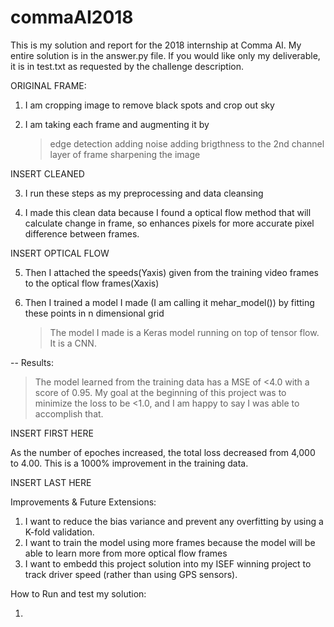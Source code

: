 # commaAI2018
This is my solution and report for the 2018 internship at Comma AI. My entire solution is in the answer.py file. 
If you would like only my deliverable, it is in test.txt as requested by the challenge description. 

ORIGINAL FRAME: 

1. I am cropping image to remove black spots and crop out sky

2. I am taking each frame and augmenting it by
	> edge detection
	> adding noise
	> adding brigthness to the 2nd channel layer of frame
	> sharpening the image
  
  INSERT CLEANED

3. I run these steps as my preprocessing and data cleansing

4. I made this clean data because I found a optical flow method that will calculate change in frame, so enhances pixels for more accurate pixel difference between frames. 

  INSERT OPTICAL FLOW

5. Then I attached the speeds(Yaxis) given from the training video frames to the optical flow frames(Xaxis)

6. Then I trained a model I made (I am calling it mehar_model()) by fitting these points in n dimensional grid
	> The model I made is a Keras model running on top of tensor flow. It is a CNN.
  
--
Results: 
  > The model learned from the training data  has a MSE of <4.0 with a score of 0.95. My goal at the beginning of this project was to minimize the loss to be <1.0, and I am happy to say I was able to accomplish that. 
  
  INSERT FIRST HERE
  
  As the number of epoches increased, the total loss decreased from 4,000 to 4.00. This is a 1000% improvement in the training data. 
  
  INSERT LAST HERE
  

Improvements & Future Extensions:

1. I want to reduce the bias variance and prevent any overfitting by using a K-fold validation.
2. I want to train the model using more frames because the model will be able to learn more from more optical flow frames
3. I want to embedd this project solution into my ISEF winning project to track driver speed (rather than using GPS sensors).


How to Run and test my solution:

1. 
